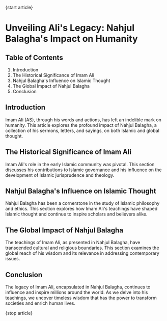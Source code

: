 {start article}

# **Unveiling Ali's Legacy: Nahjul Balagha's Impact on Humanity**

## Table of Contents
1. Introduction
2. The Historical Significance of Imam Ali
3. Nahjul Balagha's Influence on Islamic Thought
4. The Global Impact of Nahjul Balagha
5. Conclusion

## **Introduction**

Imam Ali (AS), through his words and actions, has left an indelible mark on humanity. This article explores the profound impact of Nahjul Balagha, a collection of his sermons, letters, and sayings, on both Islamic and global thought.

## **The Historical Significance of Imam Ali**

Imam Ali's role in the early Islamic community was pivotal. This section discusses his contributions to Islamic governance and his influence on the development of Islamic jurisprudence and theology.

## **Nahjul Balagha's Influence on Islamic Thought**

Nahjul Balagha has been a cornerstone in the study of Islamic philosophy and ethics. This section explores how Imam Ali's teachings have shaped Islamic thought and continue to inspire scholars and believers alike.

## **The Global Impact of Nahjul Balagha**

The teachings of Imam Ali, as presented in Nahjul Balagha, have transcended cultural and religious boundaries. This section examines the global reach of his wisdom and its relevance in addressing contemporary issues.

## **Conclusion**

The legacy of Imam Ali, encapsulated in Nahjul Balagha, continues to influence and inspire millions around the world. As we delve into his teachings, we uncover timeless wisdom that has the power to transform societies and enrich human lives.

{stop article}